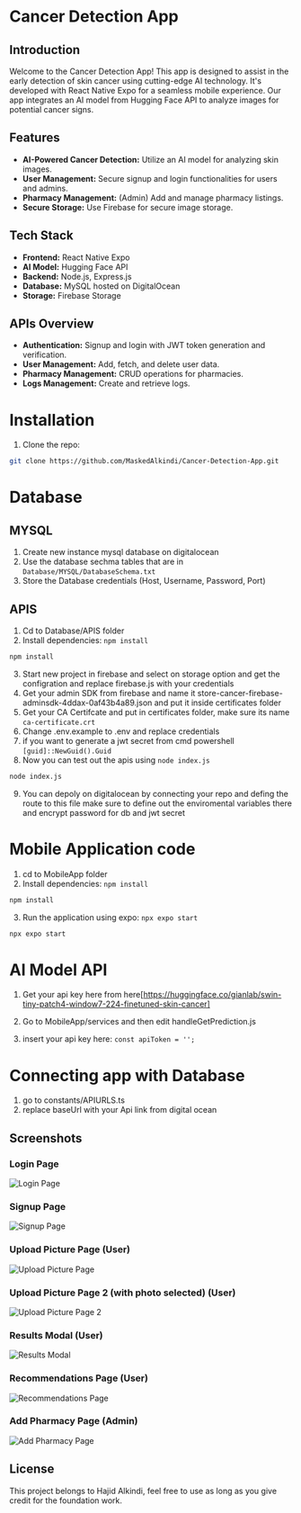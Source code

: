 # Cancer Detection App

## Introduction
Welcome to the Cancer Detection App! This app is designed to assist in the early detection of skin cancer using cutting-edge AI technology. It's developed with React Native Expo for a seamless mobile experience. Our app integrates an AI model from Hugging Face API to analyze images for potential cancer signs.

## Features
- **AI-Powered Cancer Detection:** Utilize an AI model for analyzing skin images.
- **User Management:** Secure signup and login functionalities for users and admins.
- **Pharmacy Management:** (Admin) Add and manage pharmacy listings.
- **Secure Storage:** Use Firebase for secure image storage.

## Tech Stack
- **Frontend:** React Native Expo
- **AI Model:** Hugging Face API
- **Backend:** Node.js, Express.js
- **Database:** MySQL hosted on DigitalOcean
- **Storage:** Firebase Storage

## APIs Overview
- **Authentication:** Signup and login with JWT token generation and verification.
- **User Management:** Add, fetch, and delete user data.
- **Pharmacy Management:** CRUD operations for pharmacies.
- **Logs Management:** Create and retrieve logs.

# Installation
1. Clone the repo: 
```bash
git clone https://github.com/MaskedAlkindi/Cancer-Detection-App.git
```
# Database

## MYSQL
1. Create new instance mysql database on digitalocean
2. Use the database sechma tables that are in `Database/MYSQL/DatabaseSchema.txt`
3. Store the Database credentials (Host, Username, Password, Port) 


## APIS
1. Cd to Database/APIS folder
2. Install dependencies: `npm install`
```bash
npm install
```
3. Start new project in firebase and select on storage option and get the configration and replace firebase.js with your credentials 
4. Get your admin SDK from firebase and name it store-cancer-firebase-adminsdk-4ddax-0af43b4a89.json and put it inside certificates folder 
5. Get your CA Certifcate and put in certificates folder, make sure its name `ca-certificate.crt`
6. Change .env.example to .env and replace credentials
7. if you want to generate a jwt secret from cmd powershell `[guid]::NewGuid().Guid`
8. Now you can test out the apis using `node index.js`
```bash
node index.js
```
9. You can depoly on digitalocean by connecting your repo and defing the route to this file make sure to define out the enviromental variables there and encrypt password for db and jwt secret 


# Mobile Application code
1. cd to MobileApp folder
2. Install dependencies: `npm install`
```bash
npm install
```
3. Run the application using expo: `npx expo start`
```bash
npx expo start
```
# AI Model API
1. Get your api key here from here[https://huggingface.co/gianlab/swin-tiny-patch4-window7-224-finetuned-skin-cancer]

2. Go to MobileApp/services and then edit handleGetPrediction.js

3. insert your api key here: `const apiToken = '';`

# Connecting app with Database
1. go to constants/APIURLS.ts 
2. replace baseUrl with your Api link from digital ocean


## Screenshots
### Login Page
![Login Page](/Screenshots/LoginPage.jpeg)

### Signup Page
![Signup Page](/Screenshots/SignupPage.jpeg)

### Upload Picture Page (User)
![Upload Picture Page](/Screenshots/UploadPicturePage.jpeg)

### Upload Picture Page 2 (with photo selected) (User)
![Upload Picture Page 2](/Screenshots/UploadPicturePage2.jpeg)

### Results Modal (User)
![Results Modal](/Screenshots/Results.jpeg)

### Recommendations Page (User)
![Recommendations Page](/Screenshots/recommendations.jpeg)

### Add Pharmacy Page (Admin)
![Add Pharmacy Page](/Screenshots/addpharmacy.jpeg)


## License
This project belongs to Hajid Alkindi, feel free to use as long as you give credit for the foundation work.



